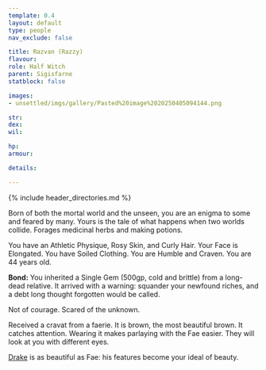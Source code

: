 ```yaml
---
template: 0.4
layout: default
type: people
nav_exclude: false

title: Razvan (Razzy)
flavour: 
role: Half Witch
parent: Sigisfarne
statblock: false

images:
- unsettled/imgs/gallery/Pasted%20image%2020250405094144.png

str: 
dex: 
wil: 

hp: 
armour: 

details:

---
```


{% include header_directories.md %}

Born of both the mortal world and the unseen, you are an enigma to some and feared by many. Yours is the tale of what happens when two worlds collide. Forages medicinal herbs and making potions.

You have an Athletic Physique, Rosy Skin, and Curly Hair. Your Face is Elongated. You have Soiled Clothing. You are Humble and Craven. You are 44 years old.

**Bond:** You inherited a Single Gem (500gp, cold and brittle) from a long-dead relative. It arrived with a warning: squander your newfound riches, and a debt long thought forgotten would be called.

Not of courage. Scared of the unknown.

Received a cravat from a faerie. It is brown, the most beautiful brown. It catches attention. 
Wearing it makes parlaying with the Fae easier. They will look at you with different eyes.

[Drake](Drake.md) is as beautiful as Fae: his features become your ideal of beauty.